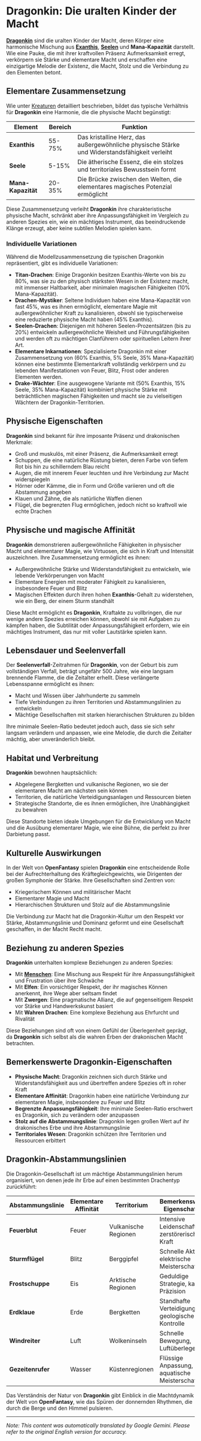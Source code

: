 # **Dragonkin**: Die uralten Kinder der Macht

[**Dragonkin**](/codex/Creatures/Dragonkin.md) sind die uralten Kinder der Macht, deren Körper eine harmonische Mischung aus [**Exanthis**](/codex/Basic/Exanthis.md), [**Seelen**](/codex/Basic/Soul.md) und **Mana-Kapazität** darstellt. Wie eine Pauke, die mit ihrer kraftvollen Präsenz Aufmerksamkeit erregt, verkörpern sie Stärke und elementare Macht und erschaffen eine einzigartige Melodie der Existenz, die Macht, Stolz und die Verbindung zu den Elementen betont.

## Elementare Zusammensetzung

Wie unter [Kreaturen](/codex/Creatures/Creatures.md) detailliert beschrieben, bildet das typische Verhältnis für **Dragonkin** eine Harmonie, die die physische Macht begünstigt:

| Element | Bereich | Funktion |
|---------|------------|----------|
| **Exanthis** | 55-75% | Das kristalline Herz, das außergewöhnliche physische Stärke und Widerstandsfähigkeit verleiht |
| **Seele** | 5-15% | Die ätherische Essenz, die ein stolzes und territoriales Bewusstsein formt |
| **Mana-Kapazität** | 20-35% | Die Brücke zwischen den Welten, die elementares magisches Potenzial ermöglicht |

Diese Zusammensetzung verleiht **Dragonkin** ihre charakteristische physische Macht, schränkt aber ihre Anpassungsfähigkeit im Vergleich zu anderen Spezies ein, wie ein mächtiges Instrument, das beeindruckende Klänge erzeugt, aber keine subtilen Melodien spielen kann.

### Individuelle Variationen

Während die Modellzusammensetzung die typischen Dragonkin repräsentiert, gibt es individuelle Variationen:

- **Titan-Drachen**: Einige Dragonkin besitzen Exanthis-Werte von bis zu 80%, was sie zu den physisch stärksten Wesen in der Existenz macht, mit immenser Haltbarkeit, aber minimalen magischen Fähigkeiten (10% Mana-Kapazität).
- **Drachen-Mystiker**: Seltene Individuen haben eine Mana-Kapazität von fast 45%, was es ihnen ermöglicht, elementare Magie mit außergewöhnlicher Kraft zu kanalisieren, obwohl sie typischerweise eine reduzierte physische Macht haben (45% Exanthis).
- **Seelen-Drachen**: Diejenigen mit höheren Seelen-Prozentsätzen (bis zu 20%) entwickeln außergewöhnliche Weisheit und Führungsfähigkeiten und werden oft zu mächtigen Clanführern oder spirituellen Leitern ihrer Art.
- **Elementare Inkarnationen**: Spezialisierte Dragonkin mit einer Zusammensetzung von (60% Exanthis, 5% Seele, 35% Mana-Kapazität) können eine bestimmte Elementarkraft vollständig verkörpern und zu lebenden Manifestationen von Feuer, Blitz, Frost oder anderen Elementen werden.
- **Drake-Wächter**: Eine ausgewogene Variante mit (50% Exanthis, 15% Seele, 35% Mana-Kapazität) kombiniert physische Stärke mit beträchtlichen magischen Fähigkeiten und macht sie zu vielseitigen Wächtern der Dragonkin-Territorien.

## Physische Eigenschaften

**Dragonkin** sind bekannt für ihre imposante Präsenz und drakonischen Merkmale:
- Groß und muskulös, mit einer Präsenz, die Aufmerksamkeit erregt
- Schuppen, die eine natürliche Rüstung bieten, deren Farbe von tiefem Rot bis hin zu schillerndem Blau reicht
- Augen, die mit innerem Feuer leuchten und ihre Verbindung zur Macht widerspiegeln
- Hörner oder Kämme, die in Form und Größe variieren und oft die Abstammung angeben
- Klauen und Zähne, die als natürliche Waffen dienen
- Flügel, die begrenzten Flug ermöglichen, jedoch nicht so kraftvoll wie echte Drachen

## Physische und magische Affinität

**Dragonkin** demonstrieren außergewöhnliche Fähigkeiten in physischer Macht und elementarer Magie, wie Virtuosen, die sich in Kraft und Intensität auszeichnen. Ihre Zusammensetzung ermöglicht es ihnen:
- Außergewöhnliche Stärke und Widerstandsfähigkeit zu entwickeln, wie lebende Verkörperungen von Macht
- Elementare Energien mit moderater Fähigkeit zu kanalisieren, insbesondere Feuer und Blitz
- Magischen Effekten durch ihren hohen **Exanthis**-Gehalt zu widerstehen, wie ein Berg, der einem Sturm standhält

Diese Macht ermöglicht es **Dragonkin**, Kraftakte zu vollbringen, die nur wenige andere Spezies erreichen können, obwohl sie mit Aufgaben zu kämpfen haben, die Subtilität oder Anpassungsfähigkeit erfordern, wie ein mächtiges Instrument, das nur mit voller Lautstärke spielen kann.

## Lebensdauer und Seelenverfall

Der **Seelenverfall**-Zeitrahmen für **Dragonkin**, von der Geburt bis zum vollständigen Verfall, beträgt ungefähr 500 Jahre, wie eine langsam brennende Flamme, die die Zeitalter erhellt. Diese verlängerte Lebensspanne ermöglicht es ihnen:
- Macht und Wissen über Jahrhunderte zu sammeln
- Tiefe Verbindungen zu ihren Territorien und Abstammungslinien zu entwickeln
- Mächtige Gesellschaften mit starken hierarchischen Strukturen zu bilden

Ihre minimale Seelen-Ratio bedeutet jedoch auch, dass sie sich sehr langsam verändern und anpassen, wie eine Melodie, die durch die Zeitalter mächtig, aber unveränderlich bleibt.

## Habitat und Verbreitung

**Dragonkin** bewohnen hauptsächlich:
- Abgelegene Bergketten und vulkanische Regionen, wo sie der elementaren Macht am nächsten sein können
- Territorien, die natürliche Verteidigungsanlagen und Ressourcen bieten
- Strategische Standorte, die es ihnen ermöglichen, ihre Unabhängigkeit zu bewahren

Diese Standorte bieten ideale Umgebungen für die Entwicklung von Macht und die Ausübung elementarer Magie, wie eine Bühne, die perfekt zu ihrer Darbietung passt.

## Kulturelle Auswirkungen

In der Welt von **OpenFantasy** spielen **Dragonkin** eine entscheidende Rolle bei der Aufrechterhaltung des Kräftegleichgewichts, wie Dirigenten der großen Symphonie der Stärke. Ihre Gesellschaften sind Zentren von:
- Kriegerischem Können und militärischer Macht
- Elementarer Magie und Macht
- Hierarchischen Strukturen und Stolz auf die Abstammungslinie

Die Verbindung zur Macht hat die Dragonkin-Kultur um den Respekt vor Stärke, Abstammungslinie und Dominanz geformt und eine Gesellschaft geschaffen, in der Macht Recht macht.

## Beziehung zu anderen Spezies

**Dragonkin** unterhalten komplexe Beziehungen zu anderen Spezies:
- Mit [**Menschen**](/codex/Creatures/Human.md): Eine Mischung aus Respekt für ihre Anpassungsfähigkeit und Frustration über ihre Schwäche
- Mit **Elfen**: Ein vorsichtiger Respekt, der ihr magisches Können anerkennt, ihre Wege aber seltsam findet
- Mit **Zwergen**: Eine pragmatische Allianz, die auf gegenseitigem Respekt vor Stärke und Handwerkskunst basiert
- Mit **Wahren Drachen**: Eine komplexe Beziehung aus Ehrfurcht und Rivalität

Diese Beziehungen sind oft von einem Gefühl der Überlegenheit geprägt, da **Dragonkin** sich selbst als die wahren Erben der drakonischen Macht betrachten.

## Bemerkenswerte Dragonkin-Eigenschaften

- **Physische Macht**: Dragonkin zeichnen sich durch Stärke und Widerstandsfähigkeit aus und übertreffen andere Spezies oft in roher Kraft
- **Elementare Affinität**: Dragonkin haben eine natürliche Verbindung zur elementaren Magie, insbesondere zu Feuer und Blitz
- **Begrenzte Anpassungsfähigkeit**: Ihre minimale Seelen-Ratio erschwert es Dragonkin, sich zu verändern oder anzupassen
- **Stolz auf die Abstammungslinie**: Dragonkin legen großen Wert auf ihr drakonisches Erbe und ihre Abstammungslinie
- **Territoriales Wesen**: Dragonkin schützen ihre Territorien und Ressourcen erbittert

## Dragonkin-Abstammungslinien

Die Dragonkin-Gesellschaft ist um mächtige Abstammungslinien herum organisiert, von denen jede ihr Erbe auf einen bestimmten Drachentyp zurückführt:

| Abstammungslinie | Elementare Affinität | Territorium | Bemerkenswerte Eigenschaften |
|---------|---------------|---------|-------------------|
| **Feuerblut** | Feuer | Vulkanische Regionen | Intensive Leidenschaft, zerstörerische Kraft |
| **Sturmflügel** | Blitz | Berggipfel | Schnelle Aktion, elektrische Meisterschaft |
| **Frostschuppe** | Eis | Arktische Regionen | Geduldige Strategie, kalte Präzision |
| **Erdklaue** | Erde | Bergketten | Standhafte Verteidigung, geologische Kontrolle |
| **Windreiter** | Luft | Wolkeninseln | Schnelle Bewegung, Luftüberlegenheit |
| **Gezeitenrufer** | Wasser | Küstenregionen | Flüssige Anpassung, aquatische Meisterschaft |

Das Verständnis der Natur von **Dragonkin** gibt Einblick in die Machtdynamik der Welt von **OpenFantasy**, wie das Spüren der donnernden Rhythmen, die durch die Berge und den Himmel pulsieren.


---
_Note: This content was automatically translated by Google Gemini. Please refer to the original English version for accuracy._